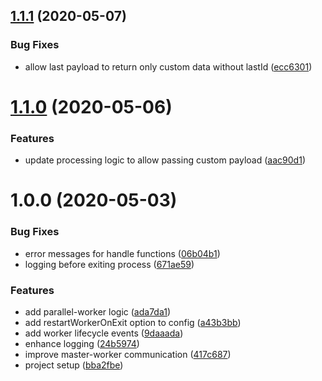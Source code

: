 ## [1.1.1](https://github.com/surgeapp/parallel-worker/compare/v1.1.0...v1.1.1) (2020-05-07)


### Bug Fixes

* allow last payload to return only custom data without lastId ([ecc6301](https://github.com/surgeapp/parallel-worker/commit/ecc6301fd7ebe2aff9745fa99e437b49e5887ba2))

# [1.1.0](https://github.com/surgeapp/parallel-worker/compare/v1.0.0...v1.1.0) (2020-05-06)


### Features

* update processing logic to allow passing custom payload ([aac90d1](https://github.com/surgeapp/parallel-worker/commit/aac90d1a529a3bf8d7b40c637fa8059cc84452e4))

# 1.0.0 (2020-05-03)


### Bug Fixes

* error messages for handle functions ([06b04b1](https://github.com/surgeapp/parallel-worker/commit/06b04b1468cfd9221bab014c296c8b80c1905868))
* logging before exiting process ([671ae59](https://github.com/surgeapp/parallel-worker/commit/671ae5990c09ef1486256cc68885714bc77e7f01))


### Features

* add parallel-worker logic ([ada7da1](https://github.com/surgeapp/parallel-worker/commit/ada7da11c4bff5ada2d4afbb9d991d29d4a09d85))
* add restartWorkerOnExit option to config ([a43b3bb](https://github.com/surgeapp/parallel-worker/commit/a43b3bb78cf8a3cb6b930a5e488b7b95207fb417))
* add worker lifecycle events ([9daaada](https://github.com/surgeapp/parallel-worker/commit/9daaadae9a1833e8eced7b73f95595465d9aef37))
* enhance logging ([24b5974](https://github.com/surgeapp/parallel-worker/commit/24b5974260c2d0d4faa2558be1f4a4a3b262b740))
* improve master-worker communication ([417c687](https://github.com/surgeapp/parallel-worker/commit/417c68779ada367fa551e120717eabd192b92fd7))
* project setup ([bba2fbe](https://github.com/surgeapp/parallel-worker/commit/bba2fbe5c921724899ef5c6b9a3cf2780f5f09bc))
